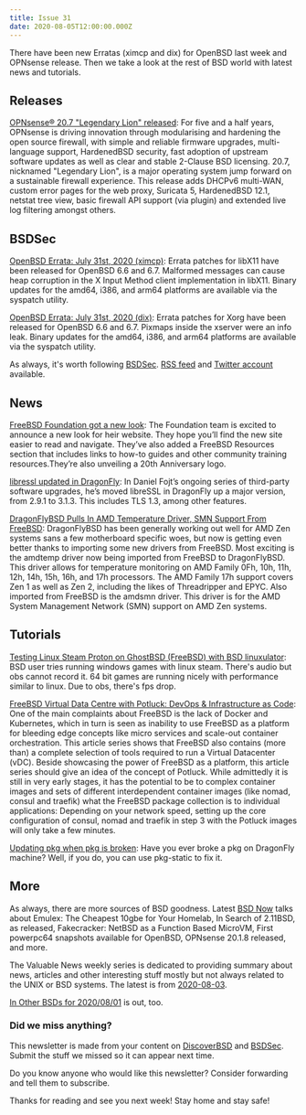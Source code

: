 ```yaml
---
title: Issue 31
date: 2020-08-05T12:00:00.000Z
---
```


There have been new Erratas (ximcp and dix) for OpenBSD last week and OPNsense release. Then we take a look at the rest of BSD world with latest news and tutorials.

<!-- more -->

## Releases

[OPNsense® 20.7 "Legendary Lion" released](https://opnsense.org/opnsense-20-7/?utm_source=bsdweekly): For five and a half years, OPNsense is driving innovation through modularising and hardening the open source firewall, with simple and reliable firmware upgrades, multi-language support, HardenedBSD security, fast adoption of upstream software updates as well as clear and stable 2-Clause BSD licensing. 20.7, nicknamed "Legendary Lion", is a major operating system jump forward on a sustainable firewall experience. This release adds DHCPv6 multi-WAN, custom error pages for the web proxy, Suricata 5, HardenedBSD 12.1, netstat tree view, basic firewall API support (via plugin) and extended live log filtering amongst others.

## BSDSec


[OpenBSD Errata: July 31st, 2020 (ximcp)](https://bsdsec.net/articles/openbsd-errata-july-31st-2020-ximcp?utm_source=bsdweekly): Errata patches for libX11 have been released for OpenBSD 6.6 and 6.7. Malformed messages can cause heap corruption in the X Input Method client implementation in libX11. Binary updates for the amd64, i386, and arm64 platforms are available via the syspatch utility.

[OpenBSD Errata: July 31st, 2020 (dix)](https://bsdsec.net/articles/openbsd-errata-july-31st-2020-dix?utm_source=bsdweekly): Errata patches for Xorg have been released for OpenBSD 6.6 and 6.7. Pixmaps inside the xserver were an info leak. Binary updates for the amd64, i386, and arm64 platforms are available via the syspatch utility.


As always, it's worth following [BSDSec](https://bsdsec.net). [RSS feed](https://bsdsec.net/articles.atom) and [Twitter account](https://twitter.com/bsdsec) available.

## News

[FreeBSD Foundation got a new look](https://freebsdfoundation.org/blog/weve-got-a-new-look/?utm_source=bsdweekly): The Foundation team is excited to announce a new look for heir website. They hope you’ll find the new site easier to read and navigate. They’ve also added a FreeBSD Resources section that includes links to how-to guides and other community training resources.They’re also unveiling a 20th Anniversary logo.

[libressl updated in DragonFly](https://www.dragonflydigest.com/2020/07/29/24789.html?utm_source=bsdweekly): In Daniel Fojt’s ongoing series of third-party software upgrades, he’s moved libreSSL in DragonFly up a major version, from 2.9.1 to 3.1.3. This includes TLS 1.3, among other features.

[DragonFlyBSD Pulls In AMD Temperature Driver, SMN Support From FreeBSD](https://www.phoronix.com/scan.php?page=news_item&px=DragonFlyBSD-AMD-TEMP-SMN&utm_source=bsdweekly): DragonFlyBSD has been generally working out well for AMD Zen systems sans a few motherboard specific woes, but now is getting even better thanks to importing some new drivers from FreeBSD. Most exciting is the amdtemp driver now being imported from FreeBSD to DragonFlyBSD. This driver allows for temperature monitoring on AMD Family 0Fh, 10h, 11h, 12h, 14h, 15h, 16h, and 17h processors. The AMD Family 17h support covers Zen 1 as well as Zen 2, including the likes of Threadripper and EPYC. Also imported from FreeBSD is the amdsmn driver. This driver is for the AMD System Management Network (SMN) support on AMD Zen systems.

## Tutorials

[Testing Linux Steam Proton on GhostBSD (FreeBSD) with BSD linuxulator](https://www.youtube.com/watch?v=H8ihW0m3bRQ&utm_source=bsdweekly): BSD user tries running windows games with linux steam. There's audio but obs cannot record it. 64 bit games are running nicely with performance similar to linux. Due to obs, there's fps drop.

[FreeBSD Virtual Data Centre with Potluck: DevOps & Infrastructure as Code](https://honeyguide.eu/posts/virtual-dc1/?utm_source=bsdweekly): One of the main complaints about FreeBSD is the lack of Docker and Kubernetes, which in turn is seen as inability to use FreeBSD as a platform for bleeding edge concepts like micro services and scale-out container orchestration. This article series shows that FreeBSD also contains (more than) a complete selection of tools required to run a Virtual Datacenter (vDC). Beside showcasing the power of FreeBSD as a platform, this article series should give an idea of the concept of Potluck. While admittedly it is still in very early stages, it has the potential to be to complex container images and sets of different interdependent container images (like nomad, consul and traefik) what the FreeBSD package collection is to individual applications: Depending on your network speed, setting up the core configuration of consul, nomad and traefik in step 3 with the Potluck images will only take a few minutes.

[Updating pkg when pkg is broken](https://www.dragonflydigest.com/2020/08/03/24805.html?utm_source=bsdweekly): Have you ever broke a pkg on DragonFly machine? Well, if you do, you can use pkg-static to fix it.

## More

As always, there are more sources of BSD goodness. Latest [BSD Now](https://www.bsdnow.tv/361?utm_source=bsdweekly) talks about Emulex: The Cheapest 10gbe for Your Homelab, In Search of 2.11BSD, as released, Fakecracker: NetBSD as a Function Based MicroVM, First powerpc64 snapshots available for OpenBSD, OPNsense 20.1.8 released, and more.

The Valuable News weekly series is dedicated to providing summary about news, articles and other interesting stuff mostly but not always related to the UNIX or BSD systems. The latest is from [2020-08-03](https://vermaden.wordpress.com/2020/08/03/valuable-news-2020-08-03/?utm_source=bsdweekly).

[In Other BSDs for 2020/08/01](https://www.dragonflydigest.com/2020/08/01/24783.html?utm_source=bsdweekly) is out, too.

### Did we miss anything?

This newsletter is made from your content on [DiscoverBSD](https://discoverbsd.com) and [BSDSec](https://bsdsec.net). Submit the stuff we missed so it can appear next time.

Do you know anyone who would like this newsletter? Consider forwarding and tell them to subscribe.

Thanks for reading and see you next week! Stay home and stay safe!

